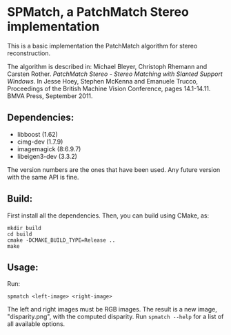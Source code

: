 # SPMatch, a PatchMatch Stereo implementation

This is a basic implementation the PatchMatch algorithm for stereo reconstruction.

The algorithm is described in:
Michael Bleyer, Christoph Rhemann and Carsten Rother. *PatchMatch Stereo -
Stereo Matching with Slanted Support Windows*. In Jesse Hoey, Stephen McKenna
and Emanuele Trucco, Proceedings of the British Machine Vision Conference,
pages 14.1-14.11. BMVA Press, September 2011.

## Dependencies:
* libboost (1.62)
* cimg-dev (1.7.9)
* imagemagick (8:6.9.7)
* libeigen3-dev (3.3.2)

The version numbers are the ones that have been used. Any future version with
the same API is fine.

## Build:
First install all the dependencies. Then, you can build using CMake, as:
```
mkdir build
cd build
cmake -DCMAKE_BUILD_TYPE=Release ..
make
```

## Usage:
Run:
```
spmatch <left-image> <right-image>
```
The left and right images must be RGB images.  The result is a new image,
"disparity.png", with the computed disparity. Run `spmatch --help` for a
list of all available options.
